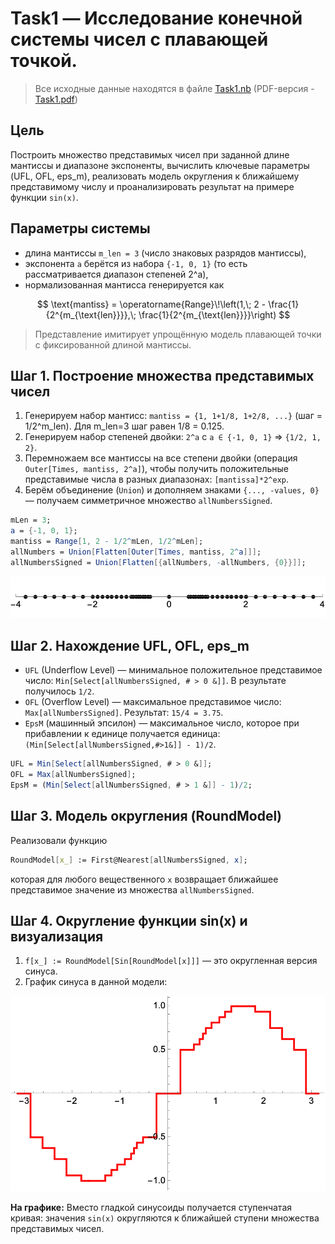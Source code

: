 # Task1 — Исследование конечной системы чисел с плавающей точкой.

> Все исходные данные находятся в файле [Task1.nb](/HW1/Task1/Task1.nb)
> (PDF-версия - [Task1.pdf](/HW1/Task1/Task1.pdf))

## Цель

Построить множество представимых чисел при заданной длине мантиссы и диапазоне экспоненты, вычислить ключевые параметры (UFL, OFL, eps_m), реализовать модель округления к ближайшему представимому числу и проанализировать результат на примере функции `sin(x)`.

## Параметры системы

- длина мантиссы `m_len = 3` (число знаковых разрядов мантиссы),
- экспонента `a` берётся из набора `{-1, 0, 1}` (то есть рассматривается диапазон степеней 2^a),
- нормализованная мантисса генерируется как

$$
\text{mantiss} = \operatorname{Range}\!\left(1,\; 2 - \frac{1}{2^{m_{\text{len}}}},\; \frac{1}{2^{m_{\text{len}}}}\right)
$$

> Представление имитирует упрощённую модель плавающей точки с фиксированной длиной мантиссы.

## Шаг 1. Построение множества представимых чисел

1. Генерируем набор мантисс: `mantiss = {1, 1+1/8, 1+2/8, ...}` (шаг = 1/2^m_len). Для m_len=3 шаг равен 1/8 = 0.125.
2. Генерируем набор степеней двойки: `2^a` с `a ∈ {-1, 0, 1}` => `{1/2, 1, 2}`.
3. Перемножаем все мантиссы на все степени двойки (операция `Outer[Times, mantiss, 2^a]`), чтобы получить положительные представимые числа в разных диапазонах: `[mantissa]*2^exp`.
4. Берём объединение (`Union`) и дополняем знаками `{..., -values, 0}` — получаем симметричное множество `allNumbersSigned`.

```mathematica
mLen = 3;
a = {-1, 0, 1};
mantiss = Range[1, 2 - 1/2^mLen, 1/2^mLen];
allNumbers = Union[Flatten[Outer[Times, mantiss, 2^a]]];
allNumbersSigned = Union[Flatten[{allNumbers, -allNumbers, {0}}]];
```

![Распределние чисел на прямой](images/NumbersOnLine.png)

## Шаг 2. Нахождение UFL, OFL, eps_m

- `UFL` (Underflow Level) — минимальное положительное представимое число: `Min[Select[allNumbersSigned, # > 0 &]]`. В результате получилось `1/2`.
- `OFL` (Overflow Level) — максимальное представимое число:
  `Max[allNumbersSigned]`. Результат: `15/4 = 3.75`.
- `EpsM` (машинный эпсилон) — максимальное число, которое при прибавлении к единице получается единица: `(Min[Select[allNumbersSigned,#>1&]] - 1)/2`.

```mathematica
UFL = Min[Select[allNumbersSigned, # > 0 &]];
OFL = Max[allNumbersSigned];
EpsM = (Min[Select[allNumbersSigned, # > 1 &]] - 1)/2;
```

## Шаг 3. Модель округления (RoundModel)

Реализовали функцию

```mathematica
RoundModel[x_] := First@Nearest[allNumbersSigned, x];
```

которая для любого вещественного `x` возвращает ближайшее представимое значение из множества `allNumbersSigned`.

## Шаг 4. Округление функции sin(x) и визуализация

1. `f[x_] := RoundModel[Sin[RoundModel[x]]]` — это округленная версия синуса.
2. График синуса в данной модели:

![График синуса в данной модели](images/RoundSin.png)



**На графике:** Вместо гладкой синусоиды получается ступенчатая кривая: значения `sin(x)` округляются к ближайшей ступени множества представимых чисел.
